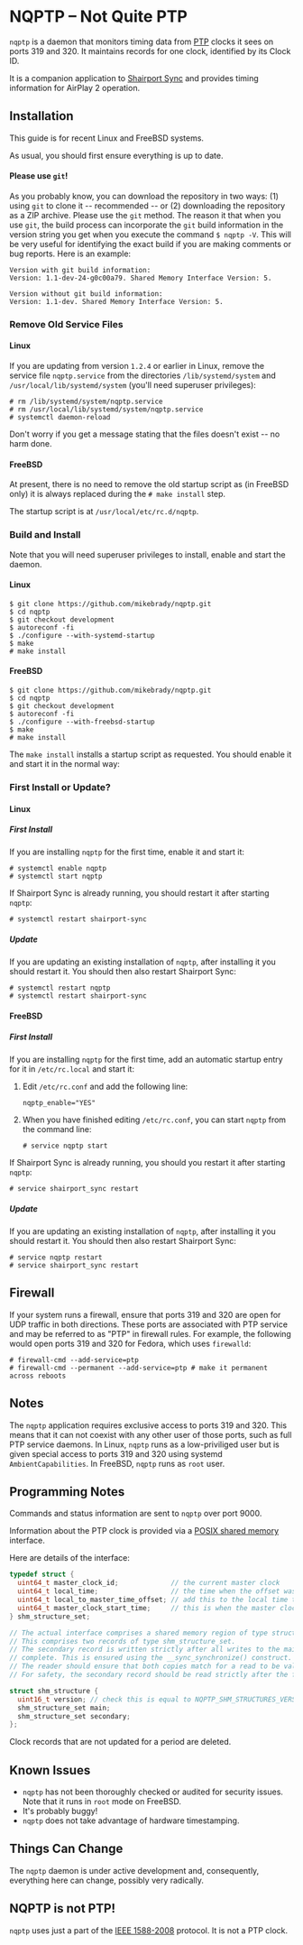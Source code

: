 # NQPTP – Not Quite PTP
`nqptp` is a daemon that monitors timing data from [PTP](https://en.wikipedia.org/wiki/Precision_Time_Protocol) clocks it sees on ports 319 and 320. It maintains records for one clock, identified by its Clock ID.

It is a companion application to [Shairport Sync](https://github.com/mikebrady/shairport-sync) and provides timing information for AirPlay 2 operation.

## Installation

This guide is for recent Linux and FreeBSD systems.

As usual, you should first ensure everything is up to date.

#### Please use `git`!
As you probably know, you can download the repository in two ways: (1) using `git` to clone it  -- recommended -- or (2) downloading the repository as a ZIP archive. Please use the `git` method. The reason it that when you use `git`,
the build process can incorporate the `git` build information in the version string you get when you execute the command `$ nqptp -V`.
This will be very useful for identifying the exact build if you are making comments or bug reports. Here is an example:
```
Version with git build information:
Version: 1.1-dev-24-g0c00a79. Shared Memory Interface Version: 5.

Version without git build information:
Version: 1.1-dev. Shared Memory Interface Version: 5.
```
### Remove Old Service Files
#### Linux
If you are updating from version `1.2.4` or earlier in Linux, remove the service file `nqptp.service` from the directories `/lib/systemd/system` and `/usr/local/lib/systemd/system` (you'll need superuser privileges):
```
# rm /lib/systemd/system/nqptp.service
# rm /usr/local/lib/systemd/system/nqptp.service
# systemctl daemon-reload
```
Don't worry if you get a message stating that the files doesn't exist -- no harm done.

#### FreeBSD
At present, there is no need to remove the old startup script as (in FreeBSD only) it is always replaced during the `# make install` step.

The startup script is at `/usr/local/etc/rc.d/nqptp`. 

### Build and Install

Note that you will need superuser privileges to install, enable and start the daemon.

#### Linux
```
$ git clone https://github.com/mikebrady/nqptp.git
$ cd nqptp
$ git checkout development
$ autoreconf -fi
$ ./configure --with-systemd-startup
$ make
# make install
```
#### FreeBSD
```
$ git clone https://github.com/mikebrady/nqptp.git
$ cd nqptp
$ git checkout development
$ autoreconf -fi
$ ./configure --with-freebsd-startup
$ make
# make install
```
The `make install` installs a startup script as requested. You should enable it and start it in the normal way:

### First Install or Update?
#### Linux
##### First Install
If you are installing `nqptp` for the first time, enable it and start it:
```
# systemctl enable nqptp
# systemctl start nqptp
```
If Shairport Sync is already running, you should restart it after starting `nqptp`:
```
# systemctl restart shairport-sync
```
##### Update
If you are updating an existing installation of `nqptp`, after installing it you should restart it. You should then also restart Shairport Sync:
```
# systemctl restart nqptp
# systemctl restart shairport-sync
```
#### FreeBSD
##### First Install
If you are installing `nqptp` for the first time, add an automatic startup entry for it in `/etc/rc.local` and start it:
1. Edit `/etc/rc.conf` and add the following line:
   ```
   nqptp_enable="YES"
   ```
2. When you have finished editing `/etc/rc.conf`, you can start `nqptp` from the command line:
   ```
   # service nqptp start
   ```
If Shairport Sync is already running, you should you restart it after starting `nqptp`:
```
# service shairport_sync restart
```

##### Update
If you are updating an existing installation of `nqptp`, after installing it you should restart it. You should then also restart Shairport Sync:
```
# service nqptp restart
# service shairport_sync restart
```

## Firewall
If your system runs a firewall, ensure that ports 319 and 320 are open for UDP traffic in both directions. These ports are associated with PTP service and may be referred to as "PTP" in firewall rules. For example, the following would open ports 319 and 320 for Fedora, which uses `firewalld`:
```
# firewall-cmd --add-service=ptp
# firewall-cmd --permanent --add-service=ptp # make it permanent across reboots
```

## Notes
The `nqptp` application requires exclusive access to ports 319 and 320.
This means that it can not coexist with any other user of those ports, such as full PTP service daemons.
In Linux, `nqptp` runs as a low-priviliged user but is given special access to ports 319 and 320 using systemd `AmbientCapabilities`.
In FreeBSD, `nqptp` runs as `root` user.

## Programming Notes
Commands and status information are sent to `nqptp` over port 9000. 

Information about the PTP clock is provided via a [POSIX shared memory](https://pubs.opengroup.org/onlinepubs/007908799/xsh/shm_open.html) interface. 


Here are details of the interface:
```c
typedef struct {
  uint64_t master_clock_id;             // the current master clock
  uint64_t local_time;                  // the time when the offset was calculated
  uint64_t local_to_master_time_offset; // add this to the local time to get master clock time
  uint64_t master_clock_start_time;     // this is when the master clock became master
} shm_structure_set;

// The actual interface comprises a shared memory region of type struct shm_structure.
// This comprises two records of type shm_structure_set. 
// The secondary record is written strictly after all writes to the main record are
// complete. This is ensured using the __sync_synchronize() construct.
// The reader should ensure that both copies match for a read to be valid.
// For safety, the secondary record should be read strictly after the first.

struct shm_structure {
  uint16_t version; // check this is equal to NQPTP_SHM_STRUCTURES_VERSION
  shm_structure_set main;
  shm_structure_set secondary;
};
```

Clock records that are not updated for a period are deleted.
## Known Issues
* `nqptp` has not been thoroughly checked or audited for security issues. Note that it runs in `root` mode on FreeBSD.
* It's probably buggy!
* `nqptp` does not take advantage of hardware timestamping.

## Things Can Change
The `nqptp` daemon is under active development and, consequently, everything here can change, possibly very radically.

## NQPTP is not PTP!
`nqptp` uses just a part of the [IEEE 1588-2008](https://standards.ieee.org/standard/1588-2008.html) protocol. It is not a PTP clock.
